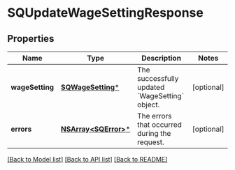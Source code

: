 # SQUpdateWageSettingResponse

## Properties
Name | Type | Description | Notes
------------ | ------------- | ------------- | -------------
**wageSetting** | [**SQWageSetting***](SQWageSetting.md) | The successfully updated &#x60;WageSetting&#x60; object. | [optional] 
**errors** | [**NSArray&lt;SQError&gt;***](SQError.md) | The errors that occurred during the request. | [optional] 

[[Back to Model list]](../README.md#documentation-for-models) [[Back to API list]](../README.md#documentation-for-api-endpoints) [[Back to README]](../README.md)



